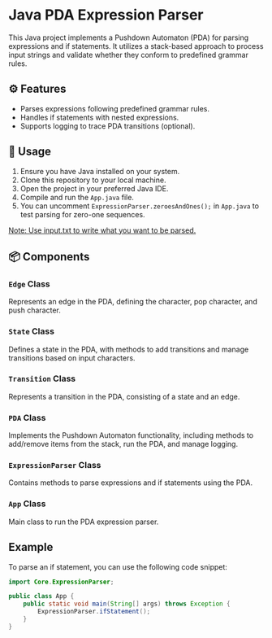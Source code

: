 #  Java PDA Expression Parser

This Java project implements a Pushdown Automaton (PDA) for parsing expressions and if statements. It utilizes a stack-based approach to process input strings and validate whether they conform to predefined grammar rules.

## ⚙️ Features

- Parses expressions following predefined grammar rules.
- Handles if statements with nested expressions.
- Supports logging to trace PDA transitions (optional).

## 📝 Usage

1. Ensure you have Java installed on your system.
2. Clone this repository to your local machine.
3. Open the project in your preferred Java IDE.
4. Compile and run the `App.java` file.
5. You can uncomment `ExpressionParser.zeroesAndOnes();` in `App.java` to test parsing for zero-one sequences.

<ins>Note: Use input.txt to write what you want to be parsed.</ins>

## 📦 Components

### `Edge` Class

Represents an edge in the PDA, defining the character, pop character, and push character.

### `State` Class

Defines a state in the PDA, with methods to add transitions and manage transitions based on input characters.

### `Transition` Class

Represents a transition in the PDA, consisting of a state and an edge.

### `PDA` Class

Implements the Pushdown Automaton functionality, including methods to add/remove items from the stack, run the PDA, and manage logging.

### `ExpressionParser` Class

Contains methods to parse expressions and if statements using the PDA.

### `App` Class

Main class to run the PDA expression parser.

## Example

To parse an if statement, you can use the following code snippet:

```java
import Core.ExpressionParser;

public class App {
    public static void main(String[] args) throws Exception {
        ExpressionParser.ifStatement();
    }
}
```
